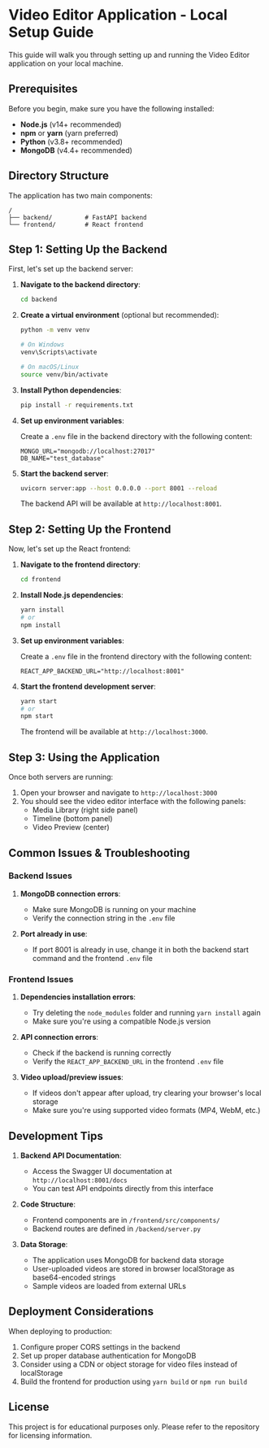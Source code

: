 # Video Editor Application - Local Setup Guide

This guide will walk you through setting up and running the Video Editor application on your local machine.

## Prerequisites

Before you begin, make sure you have the following installed:

- **Node.js** (v14+ recommended)
- **npm** or **yarn** (yarn preferred)
- **Python** (v3.8+ recommended)
- **MongoDB** (v4.4+ recommended)

## Directory Structure

The application has two main components:

```
/
├── backend/         # FastAPI backend
└── frontend/        # React frontend
```

## Step 1: Setting Up the Backend

First, let's set up the backend server:

1. **Navigate to the backend directory**:
   ```bash
   cd backend
   ```

2. **Create a virtual environment** (optional but recommended):
   ```bash
   python -m venv venv
   
   # On Windows
   venv\Scripts\activate
   
   # On macOS/Linux
   source venv/bin/activate
   ```

3. **Install Python dependencies**:
   ```bash
   pip install -r requirements.txt
   ```

4. **Set up environment variables**:
   
   Create a `.env` file in the backend directory with the following content:
   ```
   MONGO_URL="mongodb://localhost:27017"
   DB_NAME="test_database"
   ```

5. **Start the backend server**:
   ```bash
   uvicorn server:app --host 0.0.0.0 --port 8001 --reload
   ```

   The backend API will be available at `http://localhost:8001`.

## Step 2: Setting Up the Frontend

Now, let's set up the React frontend:

1. **Navigate to the frontend directory**:
   ```bash
   cd frontend
   ```

2. **Install Node.js dependencies**:
   ```bash
   yarn install
   # or
   npm install
   ```

3. **Set up environment variables**:
   
   Create a `.env` file in the frontend directory with the following content:
   ```
   REACT_APP_BACKEND_URL="http://localhost:8001"
   ```

4. **Start the frontend development server**:
   ```bash
   yarn start
   # or
   npm start
   ```

   The frontend will be available at `http://localhost:3000`.

## Step 3: Using the Application

Once both servers are running:

1. Open your browser and navigate to `http://localhost:3000`
2. You should see the video editor interface with the following panels:
   - Media Library (right side panel)
   - Timeline (bottom panel)
   - Video Preview (center)

## Common Issues & Troubleshooting

### Backend Issues

1. **MongoDB connection errors**:
   - Make sure MongoDB is running on your machine
   - Verify the connection string in the `.env` file

2. **Port already in use**:
   - If port 8001 is already in use, change it in both the backend start command and the frontend `.env` file

### Frontend Issues

1. **Dependencies installation errors**:
   - Try deleting the `node_modules` folder and running `yarn install` again
   - Make sure you're using a compatible Node.js version

2. **API connection errors**:
   - Check if the backend is running correctly
   - Verify the `REACT_APP_BACKEND_URL` in the frontend `.env` file

3. **Video upload/preview issues**:
   - If videos don't appear after upload, try clearing your browser's local storage
   - Make sure you're using supported video formats (MP4, WebM, etc.)

## Development Tips

1. **Backend API Documentation**:
   - Access the Swagger UI documentation at `http://localhost:8001/docs`
   - You can test API endpoints directly from this interface

2. **Code Structure**:
   - Frontend components are in `/frontend/src/components/`
   - Backend routes are defined in `/backend/server.py`

3. **Data Storage**:
   - The application uses MongoDB for backend data storage
   - User-uploaded videos are stored in browser localStorage as base64-encoded strings
   - Sample videos are loaded from external URLs

## Deployment Considerations

When deploying to production:

1. Configure proper CORS settings in the backend
2. Set up proper database authentication for MongoDB
3. Consider using a CDN or object storage for video files instead of localStorage
4. Build the frontend for production using `yarn build` or `npm run build`

## License

This project is for educational purposes only. Please refer to the repository for licensing information.
